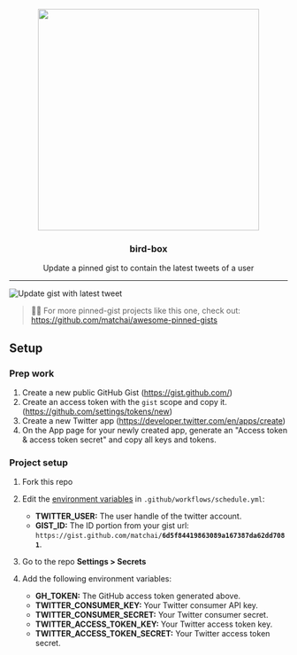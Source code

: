 <p align="center">
  <img width="400" src="https://user-images.githubusercontent.com/4658208/54479268-752bb580-47f1-11e9-9d01-edd8b574aa92.png">
  <h3 align="center">bird-box</h3>
  <p align="center">Update a pinned gist to contain the latest tweets of a user</p>
</p>

---


  ![Update gist with latest tweet](https://github.com/LetticiaNicoli/bird-box/workflows/Update%20gist%20with%20latest%20tweet/badge.svg)


> 📌✨ For more pinned-gist projects like this one, check out: https://github.com/matchai/awesome-pinned-gists

## Setup

### Prep work

1. Create a new public GitHub Gist (https://gist.github.com/)
1. Create an access token with the `gist` scope and copy it. (https://github.com/settings/tokens/new)
1. Create a new Twitter app (https://developer.twitter.com/en/apps/create)
1. On the App page for your newly created app, generate an "Access token & access token secret" and copy all keys and tokens.

### Project setup

1. Fork this repo
1. Edit the [environment variables](https://github.com/matchai/bird-box/blob/bcc05c5376710b231c9a81c102df6e51efcc6fc7/.github/workflows/schedule.yml#L13-L19) in `.github/workflows/schedule.yml`:

   - **TWITTER_USER:** The user handle of the twitter account.
   - **GIST_ID:** The ID portion from your gist url: `https://gist.github.com/matchai/`**`6d5f84419863089a167387da62dd7081`**.

1. Go to the repo **Settings > Secrets**
1. Add the following environment variables:
   - **GH_TOKEN:** The GitHub access token generated above.
   - **TWITTER_CONSUMER_KEY:** Your Twitter consumer API key.
   - **TWITTER_CONSUMER_SECRET:** Your Twitter consumer secret.
   - **TWITTER_ACCESS_TOKEN_KEY:** Your Twitter access token key.
   - **TWITTER_ACCESS_TOKEN_SECRET:** Your Twitter access token secret.  
  
